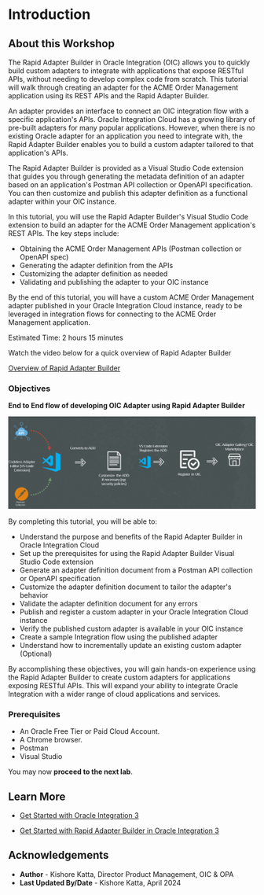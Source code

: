 # Introduction

## About this Workshop

The Rapid Adapter Builder in Oracle Integration (OIC) allows you to quickly build custom adapters to integrate with applications that expose RESTful APIs, without needing to develop complex code from scratch. This tutorial will walk through creating an adapter for the ACME Order Management application using its REST APIs and the Rapid Adapter Builder.

An adapter provides an interface to connect an OIC integration flow with a specific application's APIs. Oracle Integration Cloud has a growing library of pre-built adapters for many popular applications. However, when there is no existing Oracle adapter for an application you need to integrate with, the Rapid Adapter Builder enables you to build a custom adapter tailored to that application's APIs.

The Rapid Adapter Builder is provided as a Visual Studio Code extension that guides you through generating the metadata definition of an adapter based on an application's Postman API collection or OpenAPI specification. You can then customize and publish this adapter definition as a functional adapter within your OIC instance.

In this tutorial, you will use the Rapid Adapter Builder's Visual Studio Code extension to build an adapter for the ACME Order Management application's REST APIs. The key steps include:

- Obtaining the ACME Order Management APIs (Postman collection or OpenAPI spec)
- Generating the adapter definition from the APIs
- Customizing the adapter definition as needed
- Validating and publishing the adapter to your OIC instance

By the end of this tutorial, you will have a custom ACME Order Management adapter published in your Oracle Integration Cloud instance, ready to be leveraged in integration flows for connecting to the ACME Order Management application.

Estimated Time: 2 hours 15 minutes

Watch the video below for a quick overview of Rapid Adapter Builder

[Overview of Rapid Adapter Builder](youtube:CpYIruWdRlI)

### Objectives

**End to End flow of developing OIC Adapter using Rapid Adapter Builder**

![End to End Dev Flow](images/rab-adapter-dev-flow.png)

By completing this tutorial, you will be able to:

* Understand the purpose and benefits of the Rapid Adapter Builder in Oracle Integration Cloud
* Set up the prerequisites for using the Rapid Adapter Builder Visual Studio Code extension
* Generate an adapter definition document from a Postman API collection or OpenAPI specification
* Customize the adapter definition document to tailor the adapter's behavior
* Validate the adapter definition document for any errors
* Publish and register a custom adapter in your Oracle Integration Cloud instance
* Verify the published custom adapter is available in your OIC instance
* Create a sample Integration flow using the published adapter
* Understand how to incrementally update an existing custom adapter (Optional)

By accomplishing these objectives, you will gain hands-on experience using the Rapid Adapter Builder to create custom adapters for applications exposing RESTful APIs. This will expand your ability to integrate Oracle Integration with a wider range of cloud applications and services.

### Prerequisites

* An Oracle Free Tier or Paid Cloud Account.
* A Chrome browser.
* Postman
* Visual Studio


You may now **proceed to the next lab**.

## Learn More

* [Get Started with Oracle Integration 3](https://docs.oracle.com/en/cloud/paas/application-integration/index.html)

* [Get Started with Rapid Adapter Builder in Oracle Integration 3](https://docs.oracle.com/en/cloud/paas/application-integration/rab-tutorial)

## Acknowledgements
* **Author** - Kishore Katta, Director Product Management, OIC & OPA
* **Last Updated By/Date** - Kishore Katta, April 2024
